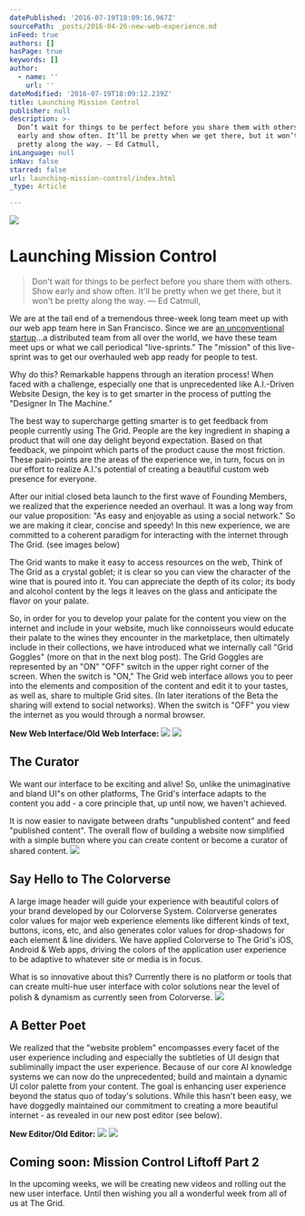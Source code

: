 ```yaml
---
datePublished: '2016-07-19T18:09:16.967Z'
sourcePath: _posts/2016-04-26-new-web-experience.md
inFeed: true
authors: []
hasPage: true
keywords: []
author:
  - name: ''
    url: ''
dateModified: '2016-07-19T18:09:12.239Z'
title: Launching Mission Control
publisher: null
description: >-
  Don’t wait for things to be perfect before you share them with others. Show
  early and show often. It’ll be pretty when we get there, but it won’t be
  pretty along the way. ― Ed Catmull,
inLanguage: null
inNav: false
starred: false
url: launching-mission-control/index.html
_type: Article

---
```

![](https://the-grid-user-content.s3-us-west-2.amazonaws.com/9eb0b982-d381-4d31-86c9-65d7b5dfc5df.jpg)

# Launching Mission Control

> Don't wait for things to be perfect before you share them with others. Show early and show often. It'll be pretty when we get there, but it won't be pretty along the way. ― Ed Catmull,

We are at the tail end of a tremendous three-week long team meet up with our web app team here in San Francisco. Since we are [an unconventional startup][0]...a distributed team from all over the world, we have these team meet ups or what we call periodical "live-sprints." The "mission" of this live-sprint was to get our overhauled web app ready for people to test.

Why do this? Remarkable happens through an iteration process! When faced with a challenge, especially one that is unprecedented like A.I.-Driven Website Design, the key is to get smarter in the process of putting the "Designer In The Machine."

The best way to supercharge getting smarter is to get feedback from people currently using The Grid. People are the key ingredient in shaping a product that will one day delight beyond expectation. Based on that feedback, we pinpoint which parts of the product cause the most friction. These pain-points are the areas of the experience we, in turn, focus on in our effort to realize A.I.'s potential of creating a beautiful custom web presence for everyone.

After our initial closed beta launch to the first wave of Founding Members, we realized that the experience needed an overhaul. It was a long way from our value proposition: "As easy and enjoyable as using a social network." So we are making it clear, concise and speedy! In this new experience, we are committed to a coherent paradigm for interacting with the internet through The Grid. (see images below)

The Grid wants to make it easy to access resources on the web, Think of The Grid as a crystal goblet; it is clear so you can view the character of the wine that is poured into it. You can appreciate the depth of its color; its body and alcohol content by the legs it leaves on the glass and anticipate the flavor on your palate.

So, in order for you to develop your palate for the content you view on the internet and include in your website, much like connoisseurs would educate their palate to the wines they encounter in the marketplace, then ultimately include in their collections, we have introduced what we internally call "Grid Goggles" (more on that in the next blog post). The Grid Goggles are represented by an "ON" "OFF" switch in the upper right corner of the screen. When the switch is "ON," The Grid web interface allows you to peer into the elements and composition of the content and edit it to your tastes, as well as, share to multiple Grid sites. (In later iterations of the Beta the sharing will extend to social networks). When the switch is "OFF" you view the internet as you would through a normal browser.

**New Web Interface/Old Web Interface:**
![](https://s3-us-west-2.amazonaws.com/the-grid-img/p/e186977abefe1fc0f3c93889c06ed36599825189.png)
![](https://s3-us-west-2.amazonaws.com/the-grid-img/p/96d9fb488f40e9874fb36617fcb06073c07614a9.png)

## The Curator

We want our interface to be exciting and alive! So, unlike the unimaginative and bland UI"s on other platforms, The Grid's interface adapts to the content you add - a core principle that, up until now, we haven't achieved.

It is now easier to navigate between drafts "unpublished content" and feed "published content". The overall flow of building a website now simplified with a simple button where you can create content or become a curator of shared content.
![](https://the-grid-user-content.s3-us-west-2.amazonaws.com/9f6f0f08-9c12-4f04-ba94-15d8f12fe29a.jpg)

## Say Hello to The Colorverse

A large image header will guide your experience with beautiful colors of your brand developed by our Colorverse System. Colorverse generates color values for major web experience elements like different kinds of text, buttons, icons, etc, and also generates color values for drop-shadows for each element & line dividers. We have applied Colorverse to The Grid's iOS, Android & Web apps, driving the colors of the application user experience to be adaptive to whatever site or media is in focus.

What is so innovative about this? Currently there is no platform or tools that can create multi-hue user interface with color solutions near the level of polish & dynamism as currently seen from Colorverse.
![](https://the-grid-user-content.s3-us-west-2.amazonaws.com/ae0801bd-4d8d-4548-a664-127772193330.png)

## A Better Poet

We realized that the "website problem" encompasses every facet of the user experience including and especially the subtleties of UI design that subliminally impact the user experience. Because of our core AI knowledge systems we can now do the unprecedented; build and maintain a dynamic UI color palette from your content. The goal is enhancing user experience beyond the status quo of today's solutions. While this hasn't been easy, we have doggedly maintained our commitment to creating a more beautiful internet - as revealed in our new post editor (see below).

**New Editor/Old Editor:**
![](https://s3-us-west-2.amazonaws.com/the-grid-img/p/95b41d2e3bb52e98b2c3691dc7b9bd33260332e1.png)
![](https://the-grid-user-content.s3-us-west-2.amazonaws.com/c7ea76b2-854c-4972-9bc5-cd2bbeb50e26.png)

## Coming soon: Mission Control Liftoff Part 2

In the upcoming weeks, we will be creating new videos and rolling out the new user interface. Until then wishing you all a wonderful week from all of us at The Grid.

[0]: https://blog.thegrid.io/an-unconventional-startup/